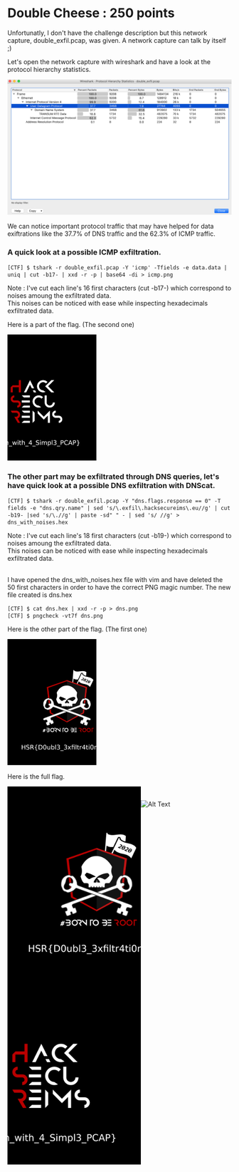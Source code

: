 # Double Cheese : 250 points

Unfortunatly, I don't have the challenge description but this network capture, double_exfil.pcap, was given. A network capture can talk by itself ;)

Let's open the network capture with wireshark and have a look at the protocol hierarchy statistics.

![Image](./Images/protocol_hierarchy_stat.png)

We can notice important protocol traffic that may have helped for data exiftrations like the 37.7% of DNS traffic and the 62.3% of ICMP traffic.

### A quick look at a possible ICMP exfiltration.


```shell
[CTF] $ tshark -r double_exfil.pcap -Y 'icmp' -Tfields -e data.data | uniq | cut -b17- | xxd -r -p | base64 -di > icmp.png
```

Note : I've cut each line's 16 first characters (cut -b17-) which correspond to noises amoung the exfiltrated data.<br>
This noises can be noticed with ease while inspecting hexadecimals exfiltrated data.

Here is a part of the flag. (The second one)

<img src="./Images/icmp.png" alt="drawing" width="200"/>


### The other part may be exfiltrated through DNS queries, let's have quick look at a possible DNS exfiltration with DNScat.

```shell
[CTF] $ tshark -r double_exfil.pcap -Y "dns.flags.response == 0" -T fields -e "dns.qry.name" | sed 's/\.exfil\.hacksecureims\.eu//g' | cut -b19- |sed 's/\.//g' | paste -sd" " - | sed 's/ //g' > dns_with_noises.hex
```

Note : I've cut each line's 18 first characters (cut -b19-) which correspond to noises amoung the exfiltrated data.<br>
This noises can be noticed with ease while inspecting hexadecimals exfiltrated data.<br><br>


I have opened the dns_with_noises.hex file with vim and have deleted the 50 first characters in order to have the correct PNG magic number.
The new file created is dns.hex

```shell 
[CTF] $ cat dns.hex | xxd -r -p > dns.png
[CTF] $ pngcheck -vt7f dns.png
```

Here is the other part of the flag. (The first one)

<img src="./Images/dns.png" alt="drawing" width="200"/>


Here is the full flag.

<img src="./Images/dns.png" align="left" width="300" >
<img src="./Images/icmp.png" align="left" width="300" >

<br>

![Alt Text](https://regmedia.co.uk/2014/09/11/fgvfvfbvfgvgv.gif?x=648&y=348&crop=1)

<br/>
